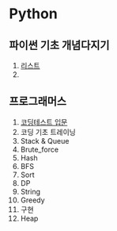 # Python
## 파이썬 기초 개념다지기
1. [리스트](https://github.com/briller2zi/Python/blob/main/%5B%EA%B0%9C%EB%85%90%EC%A0%95%EB%A6%AC%5D%EB%A6%AC%EC%8A%A4%ED%8A%B8.ipynb)
2. 
## 프로그래머스
1. [코딩테스트 입문](https://github.com/briller2zi/Python/tree/main/Codingtest)
2. 코딩 기초 트레이닝
3. Stack & Queue
4. Brute_force
5. Hash
6. BFS
7. Sort
8. DP
9. String
10. Greedy
11. 구현
12. Heap
